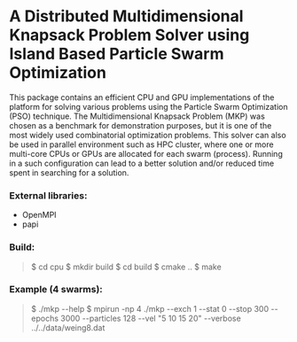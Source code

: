 A Distributed Multidimensional Knapsack Problem Solver using Island Based Particle Swarm Optimization
=====================================================================================================

This package contains an efficient CPU and GPU implementations of the platform
for solving various problems using the Particle Swarm Optimization (PSO)
technique.  The Multidimensional Knapsack Problem (MKP) was chosen as
a benchmark for demonstration purposes, but it is one of the most widely
used combinatorial optimization problems. This solver can also be used in
parallel environment such as HPC cluster, where one or more multi-core CPUs
or GPUs are allocated for each swarm (process). Running in a such
configuration can lead to a better solution and/or reduced time spent
in searching for a solution.



### External libraries:

* OpenMPI
* papi


### Build:

> $ cd cpu
> $ mkdir build
> $ cd build
> $ cmake ..
> $ make


### Example (4 swarms):

> $ ./mkp --help
> $ mpirun -np 4 ./mkp --exch 1 --stat 0 --stop 300 --epochs 3000 --particles 128 --vel "5 10 15 20" --verbose ../../data/weing8.dat

